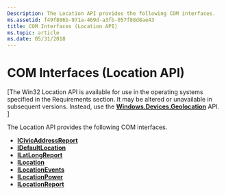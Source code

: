 ```yaml
---
Description: The Location API provides the following COM interfaces.
ms.assetid: f49f886b-971a-469d-a3fb-057f88d8ae43
title: COM Interfaces (Location API)
ms.topic: article
ms.date: 05/31/2018
---
```


# COM Interfaces (Location API)

\[The Win32 Location API is available for use in the operating systems specified in the Requirements section. It may be altered or unavailable in subsequent versions. Instead, use the [**Windows.Devices.Geolocation**](/uwp/api/Windows.Devices.Geolocation) API. \]

The Location API provides the following COM interfaces.

-   [**ICivicAddressReport**](/windows/desktop/api/LocationApi/nn-locationapi-icivicaddressreport)
-   [**IDefaultLocation**](/windows/desktop/api/LocationApi/nn-locationapi-idefaultlocation)
-   [**ILatLongReport**](/windows/desktop/api/LocationApi/nn-locationapi-ilatlongreport)
-   [**ILocation**](/windows/desktop/api/LocationApi/nn-locationapi-ilocation)
-   [**ILocationEvents**](/windows/desktop/api/LocationApi/nn-locationapi-ilocationevents)
-   [**ILocationPower**](/windows/desktop/api/LocationApi/nn-locationapi-ilocationpower)
-   [**ILocationReport**](/windows/desktop/api/LocationApi/nn-locationapi-ilocationreport)

 

 
